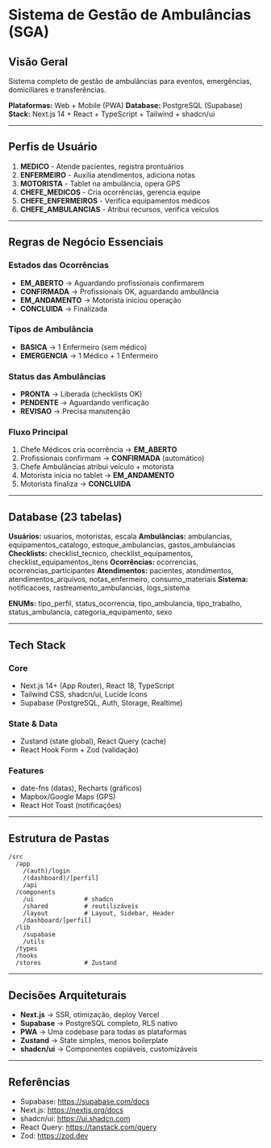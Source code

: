 # Sistema de Gestão de Ambulâncias (SGA)

## Visão Geral
Sistema completo de gestão de ambulâncias para eventos, emergências, domiciliares e transferências.

**Plataformas:** Web + Mobile (PWA)
**Database:** PostgreSQL (Supabase)
**Stack:** Next.js 14 + React + TypeScript + Tailwind + shadcn/ui

---

## Perfis de Usuário

1. **MEDICO** - Atende pacientes, registra prontuários
2. **ENFERMEIRO** - Auxilia atendimentos, adiciona notas
3. **MOTORISTA** - Tablet na ambulância, opera GPS
4. **CHEFE_MEDICOS** - Cria ocorrências, gerencia equipe
5. **CHEFE_ENFERMEIROS** - Verifica equipamentos médicos
6. **CHEFE_AMBULANCIAS** - Atribui recursos, verifica veículos

---

## Regras de Negócio Essenciais

### Estados das Ocorrências
- **EM_ABERTO** → Aguardando profissionais confirmarem
- **CONFIRMADA** → Profissionais OK, aguardando ambulância
- **EM_ANDAMENTO** → Motorista iniciou operação
- **CONCLUIDA** → Finalizada

### Tipos de Ambulância
- **BASICA** → 1 Enfermeiro (sem médico)
- **EMERGENCIA** → 1 Médico + 1 Enfermeiro

### Status das Ambulâncias
- **PRONTA** → Liberada (checklists OK)
- **PENDENTE** → Aguardando verificação
- **REVISAO** → Precisa manutenção

### Fluxo Principal
1. Chefe Médicos cria ocorrência → **EM_ABERTO**
2. Profissionais confirmam → **CONFIRMADA** (automático)
3. Chefe Ambulâncias atribui veículo + motorista
4. Motorista inicia no tablet → **EM_ANDAMENTO**
5. Motorista finaliza → **CONCLUIDA**

---

## Database (23 tabelas)

**Usuários:** usuarios, motoristas, escala
**Ambulâncias:** ambulancias, equipamentos_catalogo, estoque_ambulancias, gastos_ambulancias
**Checklists:** checklist_tecnico, checklist_equipamentos, checklist_equipamentos_itens
**Ocorrências:** ocorrencias, ocorrencias_participantes
**Atendimentos:** pacientes, atendimentos, atendimentos_arquivos, notas_enfermeiro, consumo_materiais
**Sistema:** notificacoes, rastreamento_ambulancias, logs_sistema

**ENUMs:** tipo_perfil, status_ocorrencia, tipo_ambulancia, tipo_trabalho, status_ambulancia, categoria_equipamento, sexo

---

## Tech Stack

### Core
- Next.js 14+ (App Router), React 18, TypeScript
- Tailwind CSS, shadcn/ui, Lucide Icons
- Supabase (PostgreSQL, Auth, Storage, Realtime)

### State & Data
- Zustand (state global), React Query (cache)
- React Hook Form + Zod (validação)

### Features
- date-fns (datas), Recharts (gráficos)
- Mapbox/Google Maps (GPS)
- React Hot Toast (notificações)

---

## Estrutura de Pastas

```
/src
  /app
    /(auth)/login
    /(dashboard)/[perfil]
    /api
  /components
    /ui              # shadcn
    /shared          # reutilizáveis
    /layout          # Layout, Sidebar, Header
    /dashboard/[perfil]
  /lib
    /supabase
    /utils
  /types
  /hooks
  /stores            # Zustand
```

---

## Decisões Arquiteturais

- **Next.js** → SSR, otimização, deploy Vercel
- **Supabase** → PostgreSQL completo, RLS nativo
- **PWA** → Uma codebase para todas as plataformas
- **Zustand** → State simples, menos boilerplate
- **shadcn/ui** → Componentes copiáveis, customizáveis

---

## Referências

- Supabase: https://supabase.com/docs
- Next.js: https://nextjs.org/docs
- shadcn/ui: https://ui.shadcn.com
- React Query: https://tanstack.com/query
- Zod: https://zod.dev
